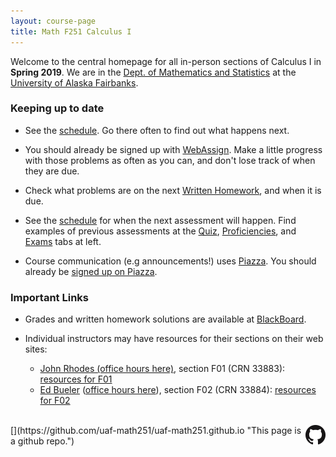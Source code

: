 ```yaml
---
layout: course-page
title: Math F251 Calculus I
---
```


Welcome to the central homepage for all in-person sections of Calculus I in **Spring 2019**.  We are in the [Dept. of Mathematics and Statistics](http://www.uaf.edu/dms/) at the [University of Alaska Fairbanks](http://www.uaf.edu/).

<!-- ### Getting Started-->

### Keeping up to date

* See the [schedule](assets/general/Spring2019/MATH251-Schedule.pdf).  Go there often to find out what happens next.

* You should already be signed up with [WebAssign](https://webassign.net/).  Make a little progress with those problems as often as you can, and don't lose track of when they are due.

* Check what problems are on the next [Written Homework](writtenhomework), and when it is due.

* See the [schedule](assets/general/Spring2019/MATH251-Schedule.pdf) for when the next assessment will happen.  Find examples of previous assessments at the [Quiz](quizzes), [Proficiencies](proficiencies), and [Exams](exams) tabs at left.

* Course communication (e.g announcements!) uses [Piazza](https://piazza.com/uaf/spring2019/math251/home).  You should already be [signed up on Piazza](https://piazza.com/uaf/spring2019/math251).  <!-- Start by [signing up with Piazza](https://piazza.com/uaf/spring2019/math251). -->

<!--
* See the [Week 1](week1) menu item to get started with the ALEKS PPL (placement, preparation, and learning) test.  You need to log in to ALEKS by Tuesday, January 15.  You will need to either complete 10 hours or 90% of your pie in ALEKS PPL's learning mode by the end of the day of Monday, January 21.

* Go to [the doodle poll](https://doodle.com/poll/cr28umftgm2be6f5) to choose a two-hour block for the proctored ALEKS assessment (= Quiz 1) on Tuesday 1/22.  The blocks are 10am-12, 12-2pm, 2-4pm, and 4-6pm; you can only choose one and space is limited.
-->

### Important Links

* Grades and written homework solutions are available at [BlackBoard](https://classes.alaska.edu).

* Individual instructors may have resources for their sections on their web sites:

	- [John Rhodes (office hours here)](https://jarhodesuaf.github.io/), section F01 (CRN 33883): [resources for F01](https://jarhodesuaf.github.io/M251.html)
	- [Ed Bueler](http://bueler.github.io) ([office hours here](http://bueler.github.io/OffHrs.htm)), section F02 (CRN 33884): [resources for F02](http://bueler.github.io/M251S19_F02/index.html)

<br>
[<img src="GitHub-Mark-32px.png" align="right">](https://github.com/uaf-math251/uaf-math251.github.io "This page is a github repo.")

